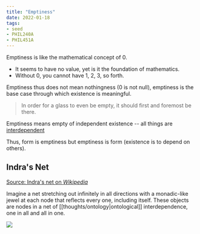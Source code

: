 ```yaml
---
title: "Emptiness"
date: 2022-01-18
tags:
- seed
- PHIL240A
- PHIL451A
---
```


Emptiness is like the mathematical concept of 0.
- It seems to have no value, yet is it the foundation of mathematics.
- Without 0, you cannot have 1, 2, 3, so forth.

Emptiness thus does not mean nothingness (0 is not null), emptiness is the base case through which existence is meaningful.

> In order for a glass to even be empty, it should first and foremost be there.

Emptiness means empty of independent existence -- all things are [interdependent](thoughts/interdependence.md)

Thus, form is emptiness but emptiness is form (existence is to depend on others).

## Indra's Net
[Source: Indra's net on *Wikipedia*](https://en.wikipedia.org/wiki/Indra%27s_net)

Imagine a net stretching out infinitely in all directions with a monadic-like jewel at each node that reflects every one, including itself. These objects are nodes in a net of [[thoughts/ontology|ontological]] interdependence, one in all and all in one.

![](thoughts/images/Indra's%20Net.png)